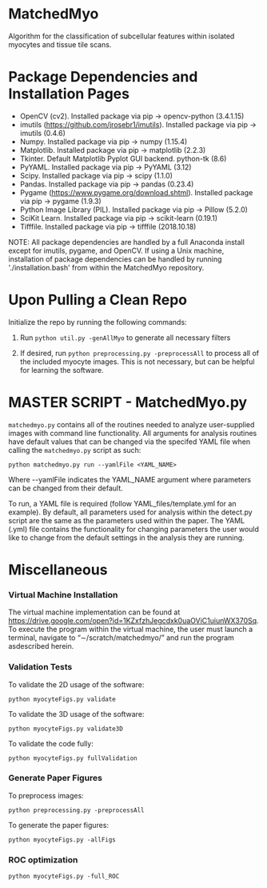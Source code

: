 # MatchedMyo

Algorithm for the classification of subcellular features within isolated myocytes and tissue tile scans. 

# Package Dependencies and Installation Pages
* OpenCV (cv2). Installed package via pip -> opencv-python (3.4.1.15)
* imutils (https://github.com/jrosebr1/imutils). Installed package via pip -> imutils (0.4.6)
* Numpy. Installed package via pip -> numpy (1.15.4)
* Matplotlib. Installed package via pip -> matplotlib (2.2.3)
* Tkinter. Default Matplotlib Pyplot GUI backend. python-tk (8.6)
* PyYAML. Installed package via pip -> PyYAML (3.12)
* Scipy. Installed package via pip -> scipy (1.1.0)
* Pandas. Installed package via pip -> pandas (0.23.4)
* Pygame (https://www.pygame.org/download.shtml). Installed package via pip -> pygame (1.9.3)
* Python Image Library (PIL). Installed package via pip -> Pillow (5.2.0)
* SciKit Learn. Installed package via pip -> scikit-learn (0.19.1)
* Tifffile. Installed package via pip -> tifffile (2018.10.18)

NOTE: All package dependencies are handled by a full Anaconda install except for imutils, pygame, and OpenCV.
If using a Unix machine, installation of package dependencies can be handled by running './installation.bash' from within the MatchedMyo repository.

# Upon Pulling a Clean Repo
Initialize the repo by running the following commands:

1. Run `python util.py -genAllMyo` to generate all necessary filters

2. If desired, run `python preprocessing.py -preprocessAll` to process all of the included myocyte images. This is not necessary, but can be helpful for learning the software.

# MASTER SCRIPT - MatchedMyo.py

`matchedmyo.py` contains all of the routines needed to analyze user-supplied images with command line functionality. All arguments for analysis routines have default values that can be changed
via the specifed YAML file when calling the `matchedmyo.py` script as such:

`python matchedmyo.py run --yamlFile <YAML_NAME>`

Where --yamlFile indicates the YAML_NAME argument where parameters can be changed from their default.

To run, a YAML file is required (follow YAML_files/template.yml for an example). By default, all parameters used for analysis within the detect.py script are the same as the parameters used within the paper. 
The YAML (.yml) file contains the functionality for changing parameters the user would like to change from the default settings in the analysis they are running. 


# Miscellaneous 

### Virtual Machine Installation
The virtual machine implementation can be found at https://drive.google.com/open?id=1KZxfzhJegcdxk0uaOViC1uiunWX370Sq.
To execute the program within the virtual machine, the user must launch a terminal, navigate to “∼/scratch/matchedmyo/” and run the program asdescribed herein.

### Validation Tests
To validate the 2D usage of the software:

`python myocyteFigs.py validate`

To validate the 3D usage of the software:

`python myocyteFigs.py validate3D`

To validate the code fully:

`python myocyteFigs.py fullValidation`

### Generate Paper Figures
To preprocess images:

`python preprocessing.py -preprocessAll`

To generate the paper figures:

`python myocyteFigs.py -allFigs`

### ROC optimization

`python myocyteFigs.py -full_ROC`
